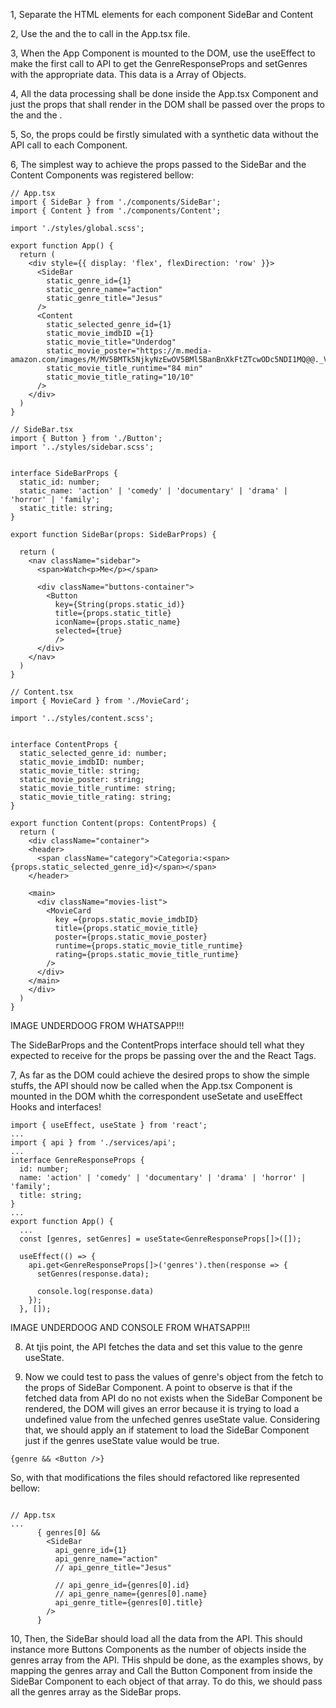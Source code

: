 1, Separate the HTML elements for each component SideBar and Content

2, Use the <SideBar /> and the <Content /> to call in the App.tsx file.

3, When the App Component is mounted to the DOM, use the useEffect to make the first call to API to get the GenreResponseProps and setGenres with the appropriate data. This data is a Array of Objects.

4, All the data processing shall be done inside the App.tsx Component and just the props that shall render in the DOM shall be passed over the props to the <SideBar /> and the <Content />.

5, So, the props could be firstly simulated with a synthetic data without the API call to each Component.

6, The simplest way to achieve the props passed to the SideBar and the Content Components was registered bellow:

```tsx
// App.tsx
import { SideBar } from './components/SideBar';
import { Content } from './components/Content';

import './styles/global.scss';

export function App() {
  return (
    <div style={{ display: 'flex', flexDirection: 'row' }}>
      <SideBar 
        static_genre_id={1} 
        static_genre_name="action" 
        static_genre_title="Jesus"
      />
      <Content 
        static_selected_genre_id={1}
        static_movie_imdbID ={1} 
        static_movie_title="Underdog"
        static_movie_poster="https://m.media-amazon.com/images/M/MV5BMTk5NjkyNzEwOV5BMl5BanBnXkFtZTcwODc5NDI1MQ@@._V1_SX300.jpg"
        static_movie_title_runtime="84 min"
        static_movie_title_rating="10/10"
      />
    </div>
  )
}

// SideBar.tsx
import { Button } from './Button';
import '../styles/sidebar.scss';


interface SideBarProps {
  static_id: number;
  static_name: 'action' | 'comedy' | 'documentary' | 'drama' | 'horror' | 'family';
  static_title: string;
}

export function SideBar(props: SideBarProps) {

  return (
    <nav className="sidebar">
      <span>Watch<p>Me</p></span>

      <div className="buttons-container">    
        <Button
          key={String(props.static_id)}
          title={props.static_title}
          iconName={props.static_name}
          selected={true}
          />
      </div>
    </nav>  
  )
}

// Content.tsx
import { MovieCard } from './MovieCard';

import '../styles/content.scss';


interface ContentProps {
  static_selected_genre_id: number;
  static_movie_imdbID: number;
  static_movie_title: string;
  static_movie_poster: string;
  static_movie_title_runtime: string;
  static_movie_title_rating: string;
}

export function Content(props: ContentProps) {
  return (
    <div className="container">
    <header>
      <span className="category">Categoria:<span> {props.static_selected_genre_id}</span></span>
    </header>

    <main>
      <div className="movies-list">
        <MovieCard 
          key ={props.static_movie_imdbID} 
          title={props.static_movie_title} 
          poster={props.static_movie_poster} 
          runtime={props.static_movie_title_runtime} 
          rating={props.static_movie_title_runtime} 
        />
      </div>
    </main>
    </div>
  )
}
```

IMAGE UNDERDOOG FROM WHATSAPP!!!

The SideBarProps and the ContentProps interface should tell what they expected to receive for the props be passing over the <SideBar /> and the <Content /> React Tags.

7, As far as the DOM could achieve the desired props to show the simple stuffs, the API should now be called when the App.tsx Component is mounted in the DOM whith the correspondent useSetate and useEffect Hooks and interfaces! 

```tsx
import { useEffect, useState } from 'react';
...
import { api } from './services/api';
...
interface GenreResponseProps {
  id: number;
  name: 'action' | 'comedy' | 'documentary' | 'drama' | 'horror' | 'family';
  title: string;
}
...
export function App() {
  ...
  const [genres, setGenres] = useState<GenreResponseProps[]>([]);

  useEffect(() => {
    api.get<GenreResponseProps[]>('genres').then(response => {
      setGenres(response.data);

      console.log(response.data)
    });
  }, []);
```

IMAGE UNDERDOOG AND CONSOLE FROM WHATSAPP!!!

8. At tjis point, the API fetches the data and set this value to the genre useState.

9. Now we could test to pass the values of genre's object from the fetch to the props of SideBar Component.
A point to observe is that if the fetched data from API do no not exists when the SideBar Component be rendered, the DOM will gives an error because it is trying to load a undefined value from the unfeched genres useState value. Considering that, we should apply an if statement to load the SideBar Component just if the genres useState value would be true. 

```tsx
{genre && <Button />}
```

So, with that modifications the files should refactored like represented bellow:

```tsx

// App.tsx
...
      { genres[0] &&
        <SideBar 
          api_genre_id={1} 
          api_genre_name="action"
          // api_genre_title="Jesus"

          // api_genre_id={genres[0].id} 
          // api_genre_name={genres[0].name} 
          api_genre_title={genres[0].title} 
        />
      }
```

10, Then, the SideBar should load all the data from the API. This should instance more Buttons Components as the number of objects inside the genres array from the API. THis shpuld be done, as the examples shows, by mapping the genres array and Call the Button Component from inside the SideBar Component to each object of that array. To do this, we should pass all the genres array as the SideBar props.